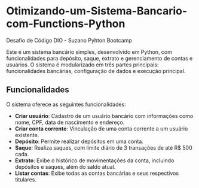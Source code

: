 # Otimizando-um-Sistema-Bancario-com-Functions-Python
Desafio de Código DIO - Suzano Pyhton Bootcamp 

Este é um sistema bancário simples, desenvolvido em Python, com funcionalidades para depósito, saque, extrato e gerenciamento de contas e usuários. O sistema é modularizado em três partes principais: funcionalidades bancárias, configuração de dados e execução principal.

## Funcionalidades

O sistema oferece as seguintes funcionalidades:

- **Criar usuário**: Cadastro de um usuário bancário com informações como nome, CPF, data de nascimento e endereço.
- **Criar conta corrente**: Vinculação de uma conta corrente a um usuário existente.
- **Depósito**: Permite realizar depósitos em uma conta.
- **Saque**: Realiza saques, com limite diário de 3 transações de até R$ 500 cada.
- **Extrato**: Exibe o histórico de movimentações da conta, incluindo depósitos e saques, além do saldo atual.
- **Listar contas**: Exibe todas as contas bancárias e seus respectivos titulares.

